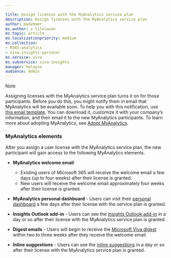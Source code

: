 ```yaml
---

title: Assign licenses with the MyAnalytics service plan
description: Assign licenses with the MyAnalytics service plan
author: madehmer
ms.author: v-lilolason
ms.topic: article
ms.localizationpriority: medium 
ms.collection: 
- M365-analytics
- viva-insights-personal
ms.service: viva
ms.subservice: viva-insights
manager: helayne
audience: Admin
---
```


<!-- If you don’t want a user to see any statistics from MyAnalytics, you can disable the MyAnalytics service plan for that user. -->

>[!Note]
>Assigning licenses with the MyAnalytics service plan turns it on for those participants. Before you do this, you might notify them in email that MyAnalytics will be available soon. To help you with this notification, use [this email template](MyAnalytics-announcement-template.docx). You can download it, customize it with your company’s information, and then email it to the new MyAnalytics participants. To learn more about adopting MyAnalytics, see [Adopt MyAnalytics](../Use/MyA-Adoption/adopt-myanalytics.md).  

### MyAnalytics elements

<!-- Updated for Anu and Sourabh Feb 2019: -->

After you assign a user license with the MyAnalytics service plan, the new participant will gain access to the following MyAnalytics elements.  

<!--  
> [!Note]
> The following timeframes pertain to the March 2019 distribution of MyAnalytics features. 
-->

 * **MyAnalytics welcome email**
  
      * Existing users of Microsoft 365 will receive the welcome email a few days (up to four weeks) after their license is granted.
      * New users will receive the welcome email approximately four weeks after their license is granted.

<!--
    > [!Note]
    > Users will not receive the welcome email outside of their work week. If a user's set work week is Monday to Friday, and the person's welcome email would otherwise arrive on a weekend, its arrival time is delayed to the following Monday. For more details, see [MyAnalytics welcome email](../Use/MyA-Welcome-email.md).
-->

 * **MyAnalytics personal dashboard** - Users can visit their [personal dashboard](../Use/dashboard-2.md) a few days after their license with the service plan is granted.

 * **Insights Outlook add-in** - Users can see the [Insights Outlook add-in](../Use/add-in.md) in a day or so after their license with the MyAnalytics service plan is granted.

 * **Digest emails** - Users will begin to receive the [Microsoft Viva digest](../Use/email-digests-3.md) within two to three weeks after they receive the welcome email.

 * **Inline suggestions** - Users can see the [inline suggestions](../use/mya-notifications.md) in a day or so after their license with the MyAnalytics service plan is granted.

